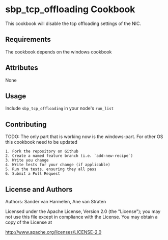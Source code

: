 sbp_tcp_offloading Cookbook
===========================
This cookbook will disable the tcp offloading settings of the NIC.


Requirements
------------
The cookbook depends on the windows cookbook


Attributes
----------
None


Usage
-----
Include `sbp_tcp_offloading` in your node's `run_list`


Contributing
------------
TODO: The only part that is working now is the windows-part. For other OS this cookbook need to be updated

	1. Fork the repository on Github
	2. Create a named feature branch (i.e. `add-new-recipe`)
	3. Write you change
	4. Write tests for your change (if applicable)
	5. Run the tests, ensuring they all pass
	6. Submit a Pull Request


License and Authors
-------------------
Authors: Sander van Harmelen, Ane van Straten

Licensed under the Apache License, Version 2.0 (the "License"); you may not use this file except in compliance with the License. You may obtain a copy of the License at

http://www.apache.org/licenses/LICENSE-2.0
